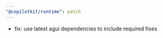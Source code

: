 ```yaml
---
"@copilotkit/runtime": patch
---
```


- fix: use latest agui dependencies to include required fixes
